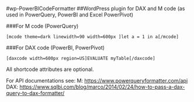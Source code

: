 #wp-PowerBICodeFormatter
##WordPress plugin for DAX and M code
(as used in PowerQuery, PowerBI and Excel PowerPivot)

###For M code (PowerQuery)
```
[mcode theme=dark linewidth=90 width=600px ]let a = 1 in a[/mcode]
```

###For DAX code (PowerBI, PowerPivot)
```
[daxcode width=600px region=US]EVALUATE myTable[/daxcode]
```

All shortcode attributes are optional.

For API documentations see:
M: https://www.powerqueryformatter.com/api
DAX: https://www.sqlbi.com/blog/marco/2014/02/24/how-to-pass-a-dax-query-to-dax-formatter/
